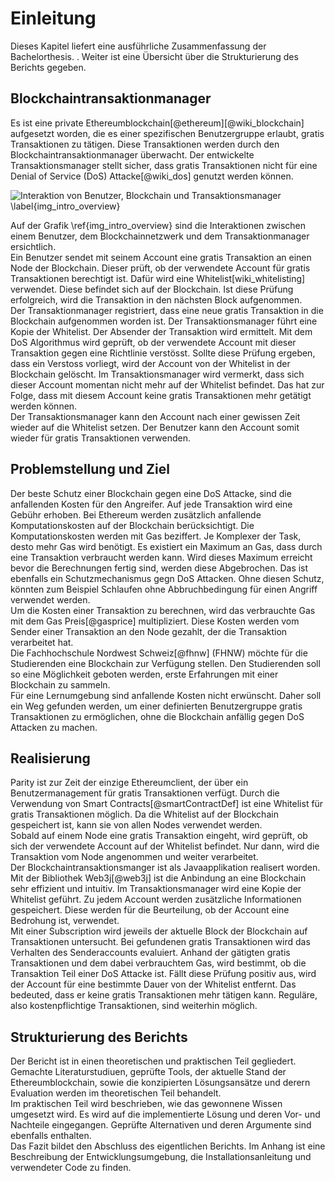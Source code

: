 # Einleitung

Dieses Kapitel liefert eine ausführliche Zusammenfassung der Bachelorthesis. . Weiter ist
eine Übersicht über die Strukturierung des Berichts gegeben. 

## Blockchaintransaktionmanager

Es ist eine private Ethereumblockchain[@ethereum][@wiki_blockchain] aufgesetzt worden, die es einer
spezifischen Benutzergruppe erlaubt, gratis Transaktionen zu tätigen. Diese
Transaktionen werden durch den Blockchaintransaktionmanager überwacht. Der
entwickelte Transaktionsmanager stellt sicher, dass gratis Transaktionen
nicht für eine Denial of Service (DoS) Attacke[@wiki_dos] genutzt werden können.

![Interaktion von Benutzer, Blockchain und Transaktionsmanager \label{img_intro_overview}](images/overview_blockchain_txmanager.png "Übersicht")

Auf der Grafik \ref{img_intro_overview} sind die Interaktionen zwischen einem
Benutzer, dem Blockchainnetzwerk und dem Transaktionmanager ersichtlich.\
Ein Benutzer sendet mit seinem Account eine gratis Transaktion an einen Node der
Blockchain. Dieser prüft, ob der verwendete Account für gratis Transaktionen
berechtigt ist. Dafür wird eine Whitelist[wiki_whitelisting] verwendet. Diese
befindet sich auf der Blockchain. Ist diese Prüfung erfolgreich, wird die
Transaktion in den nächsten Block aufgenommen.\
Der Transaktionmanager registriert, dass eine neue gratis Transaktion in die
Blockchain aufgenommen worden ist. Der Transaktionsmanager führt eine Kopie der
Whitelist. Der Absender der Transaktion wird ermittelt. Mit dem DoS Algorithmus
wird geprüft, ob der verwendete Account mit dieser Transaktion gegen eine
Richtlinie verstösst. Sollte diese Prüfung ergeben, dass ein Verstoss vorliegt,
wird der Account von der Whitelist in der Blockchain gelöscht. Im
Transaktionsmanager wird vermerkt, dass sich dieser Account momentan nicht mehr
auf der Whitelist befindet. Das hat zur Folge, dass mit diesem Account keine
gratis Transaktionen mehr getätigt werden können.\
Der Transaktionsmanager kann den Account nach einer gewissen Zeit wieder auf die
Whitelist setzen. Der Benutzer kann den Account somit wieder für gratis
Transaktionen verwenden.


## Problemstellung und Ziel

Der beste Schutz einer Blockchain gegen eine DoS Attacke, sind die anfallenden
Kosten für den Angreifer. Auf jede Transaktion wird eine Gebühr erhoben. Bei
Ethereum werden zusätzlich anfallende Komputationskosten auf der Blockchain
berücksichtigt. Die Komputationskosten werden mit Gas beziffert. Je Komplexer
der Task, desto mehr Gas wird benötigt. Es existiert ein Maximum an Gas, dass
durch eine Transaktion verbraucht werden kann. Wird dieses Maximum erreicht
bevor die Berechnungen fertig sind, werden diese Abgebrochen. Das ist ebenfalls
ein Schutzmechanismus gegn DoS Attacken. Ohne diesen Schutz, könnten zum
Beispiel Schlaufen ohne Abbruchbedingung für einen Angriff verwendet werden.\
Um die Kosten einer Transaktion zu berechnen, wird das verbrauchte Gas mit dem
Gas Preis[@gasprice] multipliziert. Diese Kosten werden vom Sender einer
Transaktion an den Node gezahlt, der die Transaktion verarbeitet hat.\
Die Fachhochschule Nordwest Schweiz[@fhnw] (FHNW) möchte für die Studierenden
eine Blockchain zur Verfügung stellen. Den Studierenden soll so eine Möglichkeit
geboten werden, erste Erfahrungen mit einer Blockchain zu sammeln.\
Für eine Lernumgebung sind anfallende Kosten nicht erwünscht. Daher soll ein Weg
gefunden werden, um einer definierten Benutzergruppe gratis Transaktionen zu
ermöglichen, ohne die Blockchain anfällig gegen DoS Attacken zu machen.  

## Realisierung

Parity ist zur Zeit der einzige Ethereumclient, der über ein Benutzermanagement
für gratis Transaktionen verfügt. Durch die Verwendung von Smart
Contracts[@smartContractDef] ist eine Whitelist für gratis Transaktionen
möglich. Da die Whitelist auf der Blockchain gespeichert ist, kann sie von allen
Nodes verwendet werden.\
Sobald auf einem Node eine gratis Transaktion eingeht, wird geprüft, ob sich der
verwendete Account auf der Whitelist befindet. Nur dann, wird die Transaktion
vom Node angenommen und weiter verarbeitet.\
Der Blockchaintransaktionsmanger ist als Javaapplikation realisert worden. Mit
der Bibliothek Web3j[@web3j] ist die Anbindung an eine Blockchain sehr effizient
und intuitiv. Im Transaktionsmanager wird eine Kopie der Whitelist geführt. Zu
jedem Account werden zusätzliche Informationen gespeichert. Diese werden für die
Beurteilung, ob der Account eine Bedrohung ist, verwendet.\
Mit einer Subscription wird jeweils der aktuelle Block der Blockchain auf
Transaktionen untersucht. Bei gefundenen gratis Transaktionen wird das Verhalten
des Senderaccounts evaluiert. Anhand der gätigten gratis Transaktionen und dem
dabei verbrauchtem Gas, wird bestimmt, ob die Transaktion Teil einer DoS Attacke
ist. Fällt diese Prüfung positiv aus, wird der Account für eine bestimmte Dauer
von der Whitelist entfernt. Das bedeuted, dass er keine gratis Transaktionen
mehr tätigen kann. Reguläre, also kostenpflichtige Transaktionen, sind weiterhin
möglich.


## Strukturierung des Berichts

 Der Bericht ist in einen theoretischen und praktischen Teil gegliedert.
 Gemachte Literaturstudiuen, geprüfte Tools, der aktuelle Stand der
 Ethereumblockchain, sowie die konzipierten Lösungsansätze und derern Evaluation
 werden im theoretischen Teil behandelt.\
 Im praktischen Teil wird beschrieben, wie das gewonnene Wissen umgesetzt wird.
 Es wird auf die implementierte Lösung und deren Vor- und Nachteile eingegangen.
 Geprüfte Alternativen und deren Argumente sind ebenfalls enthalten.\
 Das Fazit bildet den Abschluss des eigentlichen Berichts. Im Anhang ist eine
 Beschreibung der Entwicklungsumgebung, die Installationsanleitung und
 verwendeter Code zu finden. 

